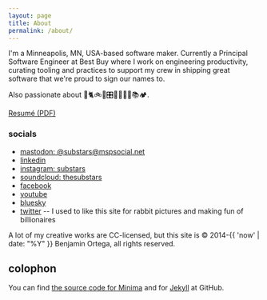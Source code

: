 ```yaml
---
layout: page
title: About
permalink: /about/
---
```


I'm a Minneapolis, MN, USA-based software maker. Currently a Principal Software Engineer at Best Buy where I work on engineering productivity, curating tooling and practices to support my crew in shipping great software that we're proud to sign our names to.

Also passionate about 🐰🐈🚲🤖🎛️👨‍👧🎵🥁📚🏕️.

[Resumé (PDF)](/assets/ortega_resume_2024.pdf)

### socials

* [mastodon: @substars@mspsocial.net](https://mspsocial.net/web/@substars)
* [linkedin](https://www.linkedin.com/in/benortega/)
* [instagram: substars](https://www.instagram.com/substars/)
* [soundcloud: thesubstars](https://soundcloud.com/thesubstars)
* [facebook](https://www.facebook.com/ben.ortega) 
* [youtube](https://www.youtube.com/@substars)
* [bluesky](https://bsky.app/profile/substars.bsky.social)
* [twitter](http://pages.thesubstars.com/twitter-archive/) -- I used to like this site for rabbit pictures and making fun of billionaires

A lot of my creative works are CC-licensed, but this site is © 2014-{{ 'now' | date: "%Y" }} Benjamin Ortega, all rights reserved.

## colophon 

You can find [the source code for Minima](https://github.com/jekyll/minima) and for [Jekyll](https://github.com/jekyll/jekyll) at GitHub.
